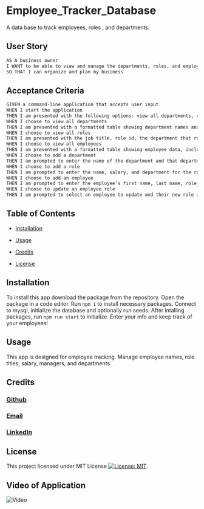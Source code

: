 # Employee_Tracker_Database
A data base to track employees, roles , and departments.

## User Story

```md
AS A business owner
I WANT to be able to view and manage the departments, roles, and employees in my company
SO THAT I can organize and plan my business
```

## Acceptance Criteria

```md
GIVEN a command-line application that accepts user input
WHEN I start the application
THEN I am presented with the following options: view all departments, view all roles, view all employees, add a department, add a role, add an employee, and update an employee role
WHEN I choose to view all departments
THEN I am presented with a formatted table showing department names and department ids
WHEN I choose to view all roles
THEN I am presented with the job title, role id, the department that role belongs to, and the salary for that role
WHEN I choose to view all employees
THEN I am presented with a formatted table showing employee data, including employee ids, first names, last names, job titles, departments, salaries, and managers that the employees report to
WHEN I choose to add a department
THEN I am prompted to enter the name of the department and that department is added to the database
WHEN I choose to add a role
THEN I am prompted to enter the name, salary, and department for the role and that role is added to the database
WHEN I choose to add an employee
THEN I am prompted to enter the employee’s first name, last name, role, and manager, and that employee is added to the database
WHEN I choose to update an employee role
THEN I am prompted to select an employee to update and their new role and this information is updated in the database 
```

## Table of Contents

  - [Installation](#installation)

  - [Usage](#usage)

  - [Credits](#credits)

  - [License](#license)



## Installation
To install this app download the package from the repository. Open the package in a code editor. Run `npm i` to install necessary packages. 
Connect to mysql, initialize the database and optionally run seeds. 
After intalling packages, run `npm run start` to initialize. Enter your info and keep track of your employees!
## Usage
This app is designed for employee tracking. Manage employee names, role titles, salary, managers, and departments. 

## Credits


  ### [Github](https://github.com/jbungurait)
  ### [Email](mailto:jbungurait@gmail.com;)
  ### [LinkedIn](https://www.linkedin.com/in/josh-ungurait-0045b352/)

## License

  This project licensed under MIT License [![License: MIT](https://img.shields.io/badge/License-MIT-yellow.svg)](https://opensource.org/licenses/MIT).

## Video of Application

![Video](https://drive.google.com/file/d/1-xwoAYBFYHnT56fPhqtQ2AHnuGPzf721/view)

